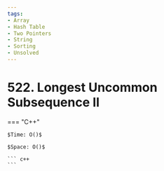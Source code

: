 ```yaml
---
tags:
- Array
- Hash Table
- Two Pointers
- String
- Sorting
- Unsolved
---
```



# 522. Longest Uncommon Subsequence II

=== "C++"

    $Time: O()$

    $Space: O()$

    ``` c++
    ```
